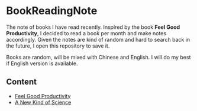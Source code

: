 # BookReadingNote
The note of books I have read recently. Inspired by the book **Feel Good Productivity**, I decided to read a book per month and make notes accordingly. Given the notes are kind of random and hard to search back in the future, I open this repository to save it.

Books are random, will be mixed with Chinese and English. I will do my best if English version is available.

## Content

- [Feel Good Productivity](notes/Feel%20Good%20Productivity.md)
- [A New Kind of Science](https://github.com/willyii/A-New-Kind-of-Science/tree/main/note)
